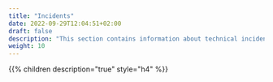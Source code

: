 ```yaml
---
title: "Incidents"
date: 2022-09-29T12:04:51+02:00
draft: false
description: "This section contains information about technical incidents."
weight: 10
---
```


{{% children description="true" style="h4" %}}
